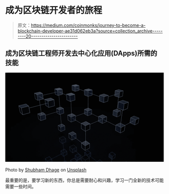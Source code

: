 # 成为区块链开发者的旅程

> 原文：<https://medium.com/coinmonks/journey-to-become-a-blockchain-developer-ae31d062eb3a?source=collection_archive---------20----------------------->

## 成为区块链工程师开发去中心化应用(DApps)所需的技能

![](img/4be5b3b982dd0197f1efcbce560aa474.png)

Photo by [Shubham Dhage](https://unsplash.com/es/@theshubhamdhage?utm_source=unsplash&utm_medium=referral&utm_content=creditCopyText) on [Unsplash](https://unsplash.com/s/photos/blockchain?utm_source=unsplash&utm_medium=referral&utm_content=creditCopyText)

最重要的是，要学习新的东西，你总是需要耐心和兴趣，学习一门全新的技术可能需要一些时间。